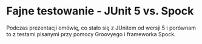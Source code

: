 # Fajne testowanie - JUnit 5 vs. Spock
Podczas prezentacji omówię, co stało się z JUnitem od wersji 5 i porównam to z testami pisanymi przy pomocy Groovyego i frameworka Spock.

